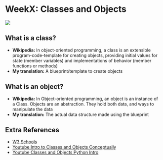 # WeekX: Classes and Objects
![](https://intellipaat.com/mediaFiles/2019/03/python10.png)

## What is a class?
- **Wikipedia:** In object-oriented programming, a class is an extensible program-code-template for creating objects, providing initial values for state (member variables) and implementations of behavior (member functions or methods)
- **My translation:** A blueprint/template to create objects


## What is an object?
- **Wikipedia:** In Object-oriented programming, an object is an instance of a Class. Objects are an abstraction. They hold both data, and ways to manipulate the data
- **My translation:** The actual data structure made using the blueprint



## Extra References
- [W3 Schools](https://www.w3schools.com/python/python_classes.asp)
- [Youtube Intro to Classes and Objects Conceptually](https://www.youtube.com/watch?v=8yjkWGRlUmY)
- [Youtube Classes and Objects Python Intro](https://www.youtube.com/watch?v=wfcWRAxRVBA)